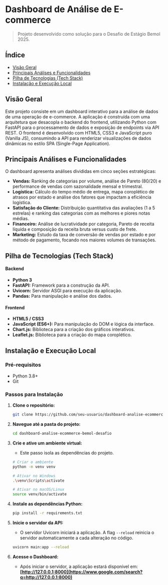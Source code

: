 

# Dashboard de Análise de E-commerce

> Projeto desenvolvido como solução para o Desafio de Estágio Bemol 2025.

## Índice

  - [Visão Geral](https://www.google.com/search?q=%23vis%C3%A3o-geral)
  - [Principais Análises e Funcionalidades](https://www.google.com/search?q=%23principais-an%C3%A1lises-e-funcionalidades)
  - [Pilha de Tecnologias (Tech Stack)](https://www.google.com/search?q=%23pilha-de-tecnologias-tech-stack)
  - [Instalação e Execução Local](https://www.google.com/search?q=%23instala%C3%A7%C3%A3o-e-execu%C3%A7%C3%A3o-local)


## Visão Geral

Este projeto consiste em um dashboard interativo para a análise de dados de uma operação de e-commerce. A aplicação é construída com uma arquitetura que desacopla o backend do frontend, utilizando Python com FastAPI para o processamento de dados e exposição de endpoints via API REST. O frontend é desenvolvido com HTML5, CSS3 e JavaScript puro (Vanilla JS), consumindo a API para renderizar visualizações de dados dinâmicas no estilo SPA (Single-Page Application).

## Principais Análises e Funcionalidades

O dashboard apresenta análises divididas em cinco seções estratégicas:

  * **Vendas:** Ranking de categorias por volume, análise de Pareto (80/20) e performance de vendas com sazonalidade mensal e trimestral.
  * **Logística:** Cálculo do tempo médio de entrega, mapa coroplético de atrasos por estado e análise dos fatores que impactam a eficiência logística.
  * **Satisfação do Cliente:** Distribuição quantitativa das avaliações (1 a 5 estrelas) e ranking das categorias com as melhores e piores notas médias.
  * **Financeiro:** Análise de lucratividade por categoria, Pareto de receita líquida e composição da receita bruta versus custo de frete.
  * **Marketing:** Estudo da taxa de conversão de vendas por estado e por método de pagamento, focando nos maiores volumes de transações.

## Pilha de Tecnologias (Tech Stack)

#### **Backend**

  * **Python 3**
  * **FastAPI:** Framework para a construção da API.
  * **Uvicorn:** Servidor ASGI para execução da aplicação.
  * **Pandas:** Para manipulação e análise dos dados.

#### **Frontend**

  * **HTML5 / CSS3**
  * **JavaScript (ES6+):** Para manipulação do DOM e lógica da interface.
  * **Chart.js:** Biblioteca para a criação dos gráficos interativos.
  * **Leaflet.js:** Biblioteca para a criação do mapa coroplético.

## Instalação e Execução Local

### **Pré-requisitos**

  * Python 3.8+
  * Git

### **Passos para Instalação**

1.  **Clone o repositório:**

    ```bash
    git clone https://github.com/seu-usuario/dashboard-analise-ecommerce-bemol-desafio.git
    ```

2.  **Navegue até a pasta do projeto:**

    ```bash
    cd dashboard-analise-ecommerce-bemol-desafio
    ```

3.  **Crie e ative um ambiente virtual:**

      * Este passo isola as dependências do projeto.

    <!-- end list -->

    ```bash
    # Criar o ambiente
    python -m venv venv

    # Ativar no Windows
    .\venv\Scripts\activate

    # Ativar no macOS/Linux
    source venv/bin/activate
    ```

4.  **Instale as dependências Python:**

    ```bash
    pip install -r requirements.txt
    ```

5.  **Inicie o servidor da API:**

      * O servidor Uvicorn iniciará a aplicação. A flag `--reload` reinicia o servidor automaticamente a cada alteração no código.

    <!-- end list -->

    ```bash
    uvicorn main:app --reload
    ```

6.  **Acesse o Dashboard:**

      * Após iniciar o servidor, a aplicação estará disponível em: **[http://127.0.0.1:8000](https://www.google.com/search?q=http://127.0.0.1:8000)**
